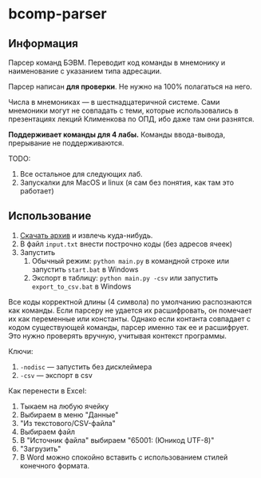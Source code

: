 # bcomp-parser

## Информация

Парсер команд БЭВМ. Переводит код команды в мнемонику и наименование с указанием типа адресации. 

Парсер написан **для проверки**. Не нужно на 100% полагаться на него.

Числа в мнемониках — в шестнадцатеричной системе. Сами мнемоники могут не совпадать с теми, которые использовались в презентациях лекций Клименкова по ОПД, ибо даже там они разнятся.

**Поддерживает команды для 4 лабы.** 
Команды ввода-вывода, прерывание не поддерживаются.

TODO: 
1. Все остальное для следующих лаб.
3. Запускалки для MacOS и linux (я сам без понятия, как там это работает)

## Использование
1. [Скачать архив](https://github.com/notgurev/bcomp-parser/archive/master.zip) и извлечь куда-нибудь.
1. В файл `input.txt` внести построчно коды (без адресов ячеек)
2. Запустить
    1. Обычный режим: `python main.py` в командной строке или запустить `start.bat` в Windows
    2. Экспорт в таблицу: `python main.py -csv` или запустить `export_to_csv.bat` в Windows

Все коды корректной длины (4 символа) по умолчанию распознаются как команды. Если парсеру не удается их расшифровать, 
он помечает их как переменные или константы. Однако если контанта совпадает с кодом существующей команды, парсер именно 
так ее и расшифрует. Это нужно проверять вручную, учитывая контекст программы.

Ключи:
1. `-nodisc` — запустить без дисклеймера
2. `-csv` — экспорт в csv

Как перенести в Excel:
1. Тыкаем на любую ячейку
2. Выбираем в меню "Данные"
3. "Из текстового/CSV-файла"
4. Выбираем файл
5. В "Источник файла" выбираем "65001: (Юникод UTF-8)"
6. "Загрузить"
7. В Word можно спокойно вставить с использованием стилей конечного формата. 
